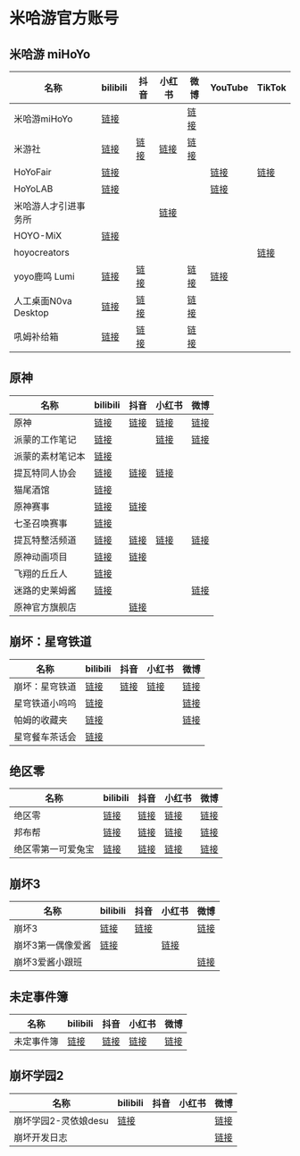 # 米哈游官方账号

## 米哈游 miHoYo

| 名称                 | bilibili                                      | 抖音                                   | 小红书                                                       | 微博                                   | YouTube                                    | TikTok                                       |
| -------------------- | --------------------------------------------- | -------------------------------------- | ------------------------------------------------------------ | -------------------------------------- | ------------------------------------------ | -------------------------------------------- |
| 米哈游miHoYo         | [链接](https://space.bilibili.com/318432901)  |                                        |                                                              | [链接](https://weibo.com/u/6415164493) |                                            |                                              |
| 米游社               | [链接](https://space.bilibili.com/510189715)  | [链接](https://v.douyin.com/i2k25EwY/) | [链接](https://www.xiaohongshu.com/user/profile/63195970000000002302753d) | [链接](https://weibo.com/u/7189835620) |                                            |                                              |
| HoYoFair             | [链接](https://space.bilibili.com/2013376075) |                                        |                                                              |                                        | [链接](https://www.youtube.com/@hoyofair)  | [链接](https://www.tiktok.com/@hoyofair)     |
| HoYoLAB              | [链接](https://space.bilibili.com/1017815615) |                                        |                                                              |                                        | [链接](https://www.youtube.com/@HoYoLAB)   |                                              |
| 米哈游人才引进事务所 |                                               |                                        | [链接](https://www.xiaohongshu.com/user/profile/63510328000000001901fbbf) |                                        |                                            |                                              |
| HOYO-MiX             | [链接](https://space.bilibili.com/1401735960) |                                        |                                                              |                                        |                                            |                                              |
| hoyocreators         |                                               |                                        |                                                              |                                        |                                            | [链接](https://www.tiktok.com/@hoyocreators) |
| yoyo鹿鸣 Lumi        | [链接](https://space.bilibili.com/488836173)  | [链接](https://v.douyin.com/ijEpVUuu/) |                                                              | [链接](https://weibo.com/u/7452107608) | [链接](https://www.youtube.com/@Lumi_N0va) |                                              |
| 人工桌面N0va Desktop | [链接](https://space.bilibili.com/628522081)  | [链接](https://v.douyin.com/ijoDGJcE/) |                                                              | [链接](https://weibo.com/u/7476362936) |                                            |                                              |
| 吼姆补给箱           | [链接](https://space.bilibili.com/416540618/) | [链接](https://v.douyin.com/ijoDKxN3/) |                                                              | [链接](https://weibo.com/u/6073483367) |                                            |                                              |



## 原神

| 名称             | bilibili                                             | 抖音                                   | 小红书                                                       | 微博                                   |
| ---------------- | ---------------------------------------------------- | -------------------------------------- | ------------------------------------------------------------ | -------------------------------------- |
| 原神             | [链接](https://space.bilibili.com/401742377)         | [链接](https://v.douyin.com/i2kF2UAp/) | [链接](https://www.xiaohongshu.com/user/profile/5eb67f19000000000100787f) | [链接](https://weibo.com/u/6593199887) |
| 派蒙的工作笔记   | [链接](https://space.bilibili.com/1669328690)        |                                        | [链接](https://www.xiaohongshu.com/user/profile/6304b93300000000120014ac) | [链接](https://weibo.com/u/7587837369) |
| 派蒙的素材笔记本 | [链接](https://space.bilibili.com/602533983)         |                                        |                                                              |                                        |
| 提瓦特同人协会   | [链接](https://space.bilibili.com/1113861913)        | [链接](https://v.douyin.com/i2k69DjR/) | [链接](https://www.xiaohongshu.com/user/profile/602eb02100000000010043db) |                                        |
| 猫尾酒馆         | [链接](https://space.bilibili.com/1454143240)        |                                        |                                                              |                                        |
| 原神赛事         | [链接](https://space.bilibili.com/2006254817)        | [链接](https://v.douyin.com/i2kYhaYT/) |                                                              |                                        |
| 七圣召唤赛事     | [链接](https://space.bilibili.com/474595619)         |                                        |                                                              |                                        |
| 提瓦特整活频道   | [链接](https://space.bilibili.com/3493089586972896)  | [链接](https://v.douyin.com/i2kYPanc/) | [链接](https://www.xiaohongshu.com/user/profile/63897595000000001f017e8a) | [链接](https://weibo.com/u/7804236649) |
| 原神动画项目     | [链接](https://space.bilibili.com/1593381854)        | [链接](https://v.douyin.com/i2kYDAKJ/) |                                                              |                                        |
| 飞翔的丘丘人     | [链接](https://space.bilibili.com/472729452/dynamic) |                                        |                                                              |                                        |
| 迷路的史莱姆酱   | [链接](https://space.bilibili.com/450905062/dynamic) |                                        |                                                              | [链接](https://weibo.com/u/7273753818) |
| 原神官方旗舰店   |                                                      | [链接](https://v.douyin.com/i2k2enfG/) |                                                              |                                        |



## 崩坏：星穹铁道

| 名称           | bilibili                                            | 抖音                                   | 小红书                                                       | 微博                                   |
| -------------- | --------------------------------------------------- | -------------------------------------- | ------------------------------------------------------------ | -------------------------------------- |
| 崩坏：星穹铁道 | [链接](https://space.bilibili.com/1340190821)       | [链接](https://v.douyin.com/i2kj5dxV/) | [链接](https://www.xiaohongshu.com/user/profile/61dd94d3000000001000b155) | [链接](https://weibo.com/u/7643376782) |
| 星穹铁道小呜呜 | [链接](https://space.bilibili.com/3493120220071960) |                                        |                                                              | [链接](https://weibo.com/u/7709937124) |
| 帕姆的收藏夹   | [链接](https://space.bilibili.com/508103429)        |                                        |                                                              | [链接](https://weibo.com/u/7817290049) |
| 星穹餐车茶话会 | [链接](https://space.bilibili.com/3494354037508764) |                                        |                                                              |                                        |



## 绝区零

| 名称               | bilibili                                            | 抖音                                   | 小红书                                                       | 微博                                   |
| ------------------ | --------------------------------------------------- | -------------------------------------- | ------------------------------------------------------------ | -------------------------------------- |
| 绝区零             | [链接](https://space.bilibili.com/1636034895)       | [链接](https://v.douyin.com/i2kjbkn4/) | [链接](https://www.xiaohongshu.com/user/profile/60d3096f0000000020028eb0) | [链接](https://weibo.com/u/7632078520) |
| 邦布帮             | [链接](https://space.bilibili.com/3546578054810019) | [链接](https://v.douyin.com/i2kjoYK3/) | [链接](https://www.xiaohongshu.com/user/profile/6551d9ff000000000202a20c) | [链接](https://weibo.com/u/7884342228) |
| 绝区零第一可爱兔宝 | [链接](https://space.bilibili.com/3546687932991974) | [链接](https://v.douyin.com/i66NSBBN/) | [链接](https://www.xiaohongshu.com/user/profile/664d9b68000000001e0045a2) | [链接](https://weibo.com/u/7922920911) |



## 崩坏3

| 名称        | bilibili                             | 抖音                           | 小红书                                                       | 微博                                        |
|-----------| ------------------------------------ | ------------------------------ | ------------------------------------------------------------ |-------------------------------------------|
| 崩坏3       | [链接](https://space.bilibili.com/256667467) | [链接](https://v.douyin.com/i2k6jWVy/) |                                                              | [链接](https://weibo.com/u/5812573321) |
| 崩坏3第一偶像爱酱 | [链接](https://space.bilibili.com/27534330)  |                                | [链接](https://www.xiaohongshu.com/user/profile/619a89c60000000021024dc7) |                                           |
| 崩坏3爱酱小跟班  | | | | [链接](https://weibo.com/u/7828497372) |

## 未定事件簿

| 名称       | bilibili                                     | 抖音                                   | 小红书                                                       | 微博                                   |
| ---------- | -------------------------------------------- | -------------------------------------- | ------------------------------------------------------------ | -------------------------------------- |
| 未定事件簿 | [链接](https://space.bilibili.com/436175352) | [链接](https://v.douyin.com/ijEbfdR3/) | [链接](https://www.xiaohongshu.com/user/profile/617fa8a40000000002027760) | [链接](https://weibo.com/u/7072153506) |

## 崩坏学园2

| 名称     | bilibili                                     | 抖音                                        | 小红书 | 微博                                        |
|--------|----------------------------------------------| ------------------------------------------- |-----|-------------------------------------------|
| 崩坏学园2-灵依娘desu | [链接](https://space.bilibili.com/133934) |  |     | [链接](https://weibo.com/u/1980539365) |
| 崩坏开发日志 |                                              | |     |                                     [链接](https://weibo.com/u/5967971838)      |
